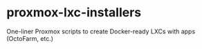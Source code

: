 # proxmox-lxc-installers
One-liner Proxmox scripts to create Docker-ready LXCs with apps (OctoFarm, etc.)
